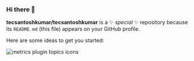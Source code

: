 ### Hi there 👋

**tecsantoshkumar/tecsantoshkumar** is a ✨ _special_ ✨ repository because its `README.md` (this file) appears on your GitHub profile.

Here are some ideas to get you started:

![metrics plugin topics icons](https://user-images.githubusercontent.com/62633516/185414519-13b43887-b388-4c2e-9d47-bcb46a1e38a8.svg)
